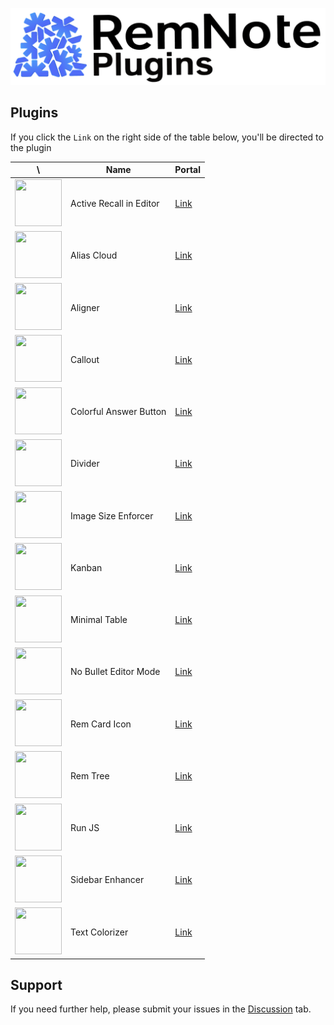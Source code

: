 ![head](public/Head.png)

## Plugins

If you click the `Link` on the right side of the table below, you'll be directed to the plugin

| \ | Name | Portal |
|-------|--------|------|
| <img src="https://github.com/browneyedsoul/remnote-plugins/raw/main/packages/active-recall/public/logo.png?raw=true" width="75" height="75" /> | Active Recall in Editor | [Link](https://github.com/browneyedsoul/remnote-plugins/tree/main/packages/active-recall) |
| <img src="https://github.com/browneyedsoul/remnote-plugins/raw/main/packages/alias-cloud/public/logo.png?raw=true" width="75" height="75" /> | Alias Cloud | [Link](https://github.com/browneyedsoul/remnote-plugins/tree/main/packages/alias-cloud) |
| <img src="https://github.com/browneyedsoul/remnote-plugins/raw/main/packages/aligner/public/logo.png?raw=true" width="75" height="75" /> | Aligner | [Link](https://github.com/browneyedsoul/remnote-plugins/tree/main/packages/aligner) |
| <img src="https://github.com/browneyedsoul/remnote-plugins/raw/main/packages/callout/public/logo.png?raw=true" width="75" height="75" /> | Callout | [Link](https://github.com/browneyedsoul/remnote-plugins/tree/main/packages/callout) |
| <img src="https://github.com/browneyedsoul/remnote-plugins/raw/main/packages/colorful-answer-button/public/logo.png?raw=true" width="75" height="75" /> | Colorful Answer Button | [Link](https://github.com/browneyedsoul/remnote-plugins/tree/main/packages/colorful-answer-button) |
| <img src="https://github.com/browneyedsoul/remnote-plugins/raw/main/packages/divider/public/logo.png?raw=true" width="75" height="75" /> | Divider | [Link](https://github.com/browneyedsoul/remnote-plugins/tree/main/packages/divider) |
| <img src="https://github.com/browneyedsoul/remnote-plugins/blob/main/public/logo-temp.png?raw=true" width="75" height="75" /> | Image Size Enforcer | [Link](https://github.com/browneyedsoul/remnote-plugins/tree/main/packages/image-size-enforcer) |
| <img src="https://github.com/browneyedsoul/remnote-plugins/raw/main/packages/kanban/public/logo.png?raw=true" width="75" height="75" /> | Kanban | [Link](https://github.com/browneyedsoul/remnote-plugins/tree/main/packages/kanban) |
| <img src="https://github.com/browneyedsoul/remnote-plugins/raw/main/packages/minimal-table/public/logo.png?raw=true" width="75" height="75" /> | Minimal Table | [Link](https://github.com/browneyedsoul/remnote-plugins/tree/main/packages/minimal-table) |
| <img src="https://github.com/browneyedsoul/remnote-plugins/raw/main/packages/no-bullet-editor-mode/public/logo.png?raw=true" width="75" height="75" /> | No Bullet Editor Mode | [Link](https://github.com/browneyedsoul/remnote-plugins/tree/main/packages/no-bullet-editor-mode) |
| <img src="https://github.com/browneyedsoul/remnote-plugins/blob/main/public/logo-temp.png?raw=true" width="75" height="75" /> | Rem Card Icon | [Link](https://github.com/browneyedsoul/remnote-plugins/tree/main/packages/rem-card-icon) |
| <img src="https://github.com/browneyedsoul/remnote-plugins/raw/main/packages/rem-tree/public/logo.png?raw=true" width="75" height="75" /> | Rem Tree | [Link](https://github.com/browneyedsoul/remnote-plugins/tree/main/packages/rem-tree) |
| <img src="https://github.com/browneyedsoul/remnote-plugins/raw/main/packages/run-js/public/logo.png?raw=true" width="75" height="75" /> | Run JS | [Link](https://github.com/browneyedsoul/remnote-plugins/tree/main/packages/run-js) |
| <img src="https://github.com/browneyedsoul/remnote-plugins/raw/main/packages/sidebar-enhancer/public/logo.png?raw=true" width="75" height="75" /> | Sidebar Enhancer | [Link](https://github.com/browneyedsoul/remnote-plugins/tree/main/packages/sidebar-enhancer) |
| <img src="https://github.com/browneyedsoul/remnote-plugins/raw/main/packages/text-colorizer/public/logo.png?raw=true" width="75" height="75" /> | Text Colorizer | [Link](https://github.com/browneyedsoul/remnote-plugins/tree/main/packages/text-colorizer) |

## Support

If you need further help, please submit your issues in the [Discussion](https://github.com/browneyedsoul/remnote-plugins/discussions) tab.